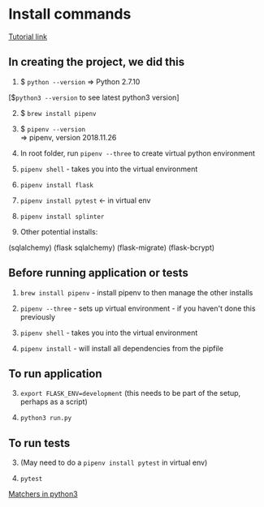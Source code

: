 Install commands
================

[Tutorial link](https://www.codementor.io/olawalealadeusi896/restful-api-with-python-flask-framework-and-postgres-db-part-1-kbrwbygx5)

## In creating the project, we did this

1. $ `python --version`
=> Python 2.7.10

  [$`python3 --version` to see latest python3 version]

2. $ `brew install pipenv`

3. $ `pipenv --version`   
=> pipenv, version 2018.11.26

4. In root folder, run `pipenv --three` to create virtual python environment

5. `pipenv shell` - takes you into the virtual environment

5. `pipenv install flask`

6. `pipenv install pytest` <- in virtual env

7. `pipenv install splinter`

7. Other potential installs:

(sqlalchemy)
(flask sqlalchemy)
(flask-migrate)
(flask-bcrypt)

## Before running application or tests

1. `brew install pipenv` - install pipenv to then manage the other installs

2. `pipenv --three` - sets up virtual environment - if you haven't done this previously

3. `pipenv shell` - takes you into the virtual environment

4. `pipenv install` - will install all dependencies from the pipfile


## To run application

3. `export FLASK_ENV=development` (this needs to be part of the setup, perhaps as a script)

4. `python3 run.py`

## To run tests

3. (May need to do a `pipenv install pytest` in virtual env)

4. `pytest`

[Matchers in python3](https://buildmedia.readthedocs.org/media/pdf/splinter/latest/splinter.pdf)

